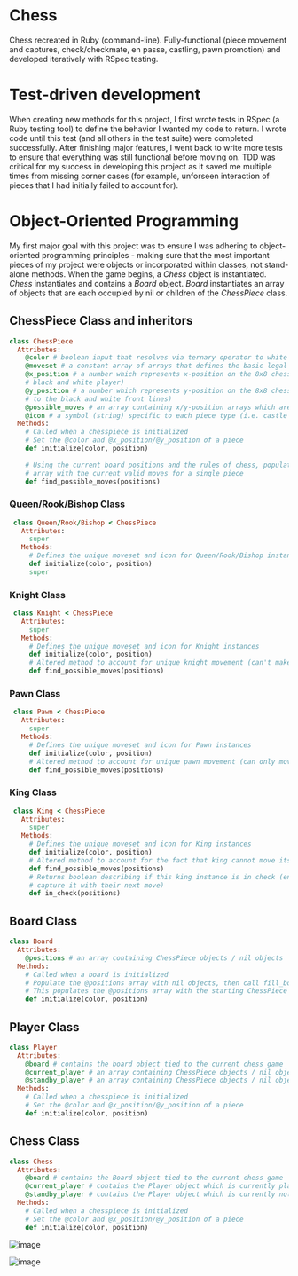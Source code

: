 # Chess
Chess recreated in Ruby (command-line). Fully-functional (piece movement and captures, check/checkmate, en passe, castling, pawn promotion) and developed iteratively with RSpec testing.

# Test-driven development
When creating new methods for this project, I first wrote tests in RSpec (a Ruby testing tool) to define the behavior I wanted my code to return. I wrote code until this test (and all others in the test suite) were completed successfully. After finishing major features, I went back to write more tests to ensure that everything was still functional before moving on. TDD was critical for my success in developing this project as it saved me multiple times from missing corner cases (for example, unforseen interaction of pieces that I had initially failed to account for).

# Object-Oriented Programming
My first major goal with this project was to ensure I was adhering to object-oriented programming principles - making sure that the most important pieces of my project were objects or incorporated within classes, not stand-alone methods. When the game begins, a _Chess_ object is instantiated. _Chess_ instantiates and contains a _Board_ object. _Board_ instantiates an array of objects that are each occupied by nil or children of the _ChessPiece_ class.

## ChessPiece Class and inheritors

```ruby
class ChessPiece
  Attributes:  
    @color # boolean input that resolves via ternary operator to white or black
    @moveset # a constant array of arrays that defines the basic legal moves for ChessPieces
    @x_position # a number which represents x-position on the 8x8 chess board (in the chess board, the x-axis runs between the 
    # black and white player)
    @y_position # a number which represents y-position on the 8x8 chess board (in the chess board, the y-axis runs perpendicular 
    # to the black and white front lines)
    @possible_moves # an array containing x/y-position arrays which are valid moves for a piece
    @icon # a symbol (string) specific to each piece type (i.e. castle for Rook, horse for Knight)
  Methods:
    # Called when a chesspiece is initialized
    # Set the @color and @x_position/@y_position of a piece
    def initialize(color, position) 
    
    # Using the current board positions and the rules of chess, populate the @possible_moves 
    # array with the current valid moves for a single piece
    def find_possible_moves(positions) 
 ```
 
### Queen/Rook/Bishop Class  
```ruby
 class Queen/Rook/Bishop < ChessPiece
   Attributes: 
     super
   Methods: 
     # Defines the unique moveset and icon for Queen/Rook/Bishop instances
     def initialize(color, position) 
     super
```

### Knight Class 
```ruby 
 class Knight < ChessPiece
   Attributes: 
     super
   Methods: 
     # Defines the unique moveset and icon for Knight instances
     def initialize(color, position) 
     # Altered method to account for unique knight movement (can't make multiple moves in a line)
     def find_possible_moves(positions)
```
       
 ### Pawn Class
```ruby 
 class Pawn < ChessPiece
   Attributes: 
     super
   Methods: 
     # Defines the unique moveset and icon for Pawn instances
     def initialize(color, position) 
     # Altered method to account for unique pawn movement (can only move forward, capture diagonally)
     def find_possible_moves(positions)
 ```    
     
 ### King Class
```ruby
 class King < ChessPiece
   Attributes: 
     super
   Methods: 
     # Defines the unique moveset and icon for King instances
     def initialize(color, position) 
     # Altered method to account for the fact that king cannot move itself into check
     def find_possible_moves(positions)
     # Returns boolean describing if this king instance is in check (enemy color can 
     # capture it with their next move)
     def in_check(positions) 
```

## Board Class
```ruby
class Board
  Attributes:  
    @positions # an array containing ChessPiece objects / nil objects
  Methods:
    # Called when a board is initialized
    # Populate the @positions array with nil objects, then call fill_board
    # This populates the @positions array with the starting ChessPiece objects
    def initialize(color, position) 
 ```
 
 ## Player Class
```ruby
class Player
  Attributes:  
    @board # contains the board object tied to the current chess game
    @current_player # an array containing ChessPiece objects / nil objects
    @standby_player # an array containing ChessPiece objects / nil objects
  Methods:
    # Called when a chesspiece is initialized
    # Set the @color and @x_position/@y_position of a piece
    def initialize(color, position) 
 ```
 
## Chess Class
```ruby
class Chess
  Attributes:  
    @board # contains the Board object tied to the current chess game
    @current_player # contains the Player object which is currently playing
    @standby_player # contains the Player object which is currently not playing
  Methods:
    # Called when a chesspiece is initialized
    # Set the @color and @x_position/@y_position of a piece
    def initialize(color, position) 
 ```

![image](https://user-images.githubusercontent.com/88121502/165210322-e5e381eb-a31c-4758-8780-04feba80c492.png)


![image](https://user-images.githubusercontent.com/88121502/165210857-d565c7e4-26e6-4ab4-944e-4ecf233dc8d0.png)
